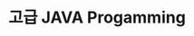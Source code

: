 ---
path: "/CNU-GPS"
title: "고급 JAVA Progamming"
published: true
grade: "3"
field: "computer"
competition: false
cover: ""
---